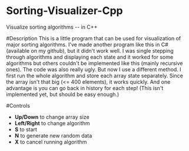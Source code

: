 # Sorting-Visualizer-Cpp
Visualize sorting algorithms -- in C++


#Description
This is a little program that can be used for visualization of major sorting algorithms. I've made another program like this in C# (available on my github),
but it didn't work well. I was single stepping through algorithms and displaying each state and it worked for some algorithms but others couldn't be
implemented like this (mainly recursive ones). The code was also really ugly. But now I use a different method. I first run the whole algorithm and store
each array state separately. Since the array isn't that big (<= 400 elements), it works quickly. And one advantage is you can go back in history for each
step! (This isn't implemented yet, but should be easy enough.)

#Controls
* **Up/Down** to change array size
* **Left/Right** to change algorithm
* **S** to start
* **N** to generate new random data
* **X** to cancel running algorithm
